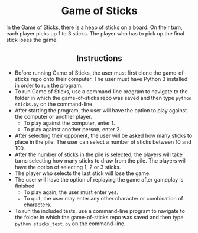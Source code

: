 # <div align="center">Game of Sticks</div>

In the Game of Sticks, there is a heap of sticks on a board. On their turn, each player picks up 1 to 3 sticks. The player who has to pick up the final stick loses the game.

## <div align="center">Instructions</div>

* Before running Game of Sticks, the user must first clone the game-of-sticks repo onto their computer. The user must have Python 3 installed in order to run the program.
* To run Game of Sticks, use a command-line program to navigate to the folder in which the game-of-sticks repo was saved and then type `python sticks.py` on the command-line.
* After starting the program, the user will have the option to play against the computer or another player.
   * To play against the computer, enter 1.
   * To play against another person, enter 2.
* After selecting their opponent, the user will be asked how many sticks to place in the pile. The user can select a number of sticks between 10 and 100.
* After the number of sticks in the pile is selected, the players will take turns selecting how many sticks to draw from the pile. The players will have the option of selecting 1, 2 or 3 sticks.
* The player who selects the last stick will lose the game.
* The user will have the option of replaying the game after gameplay is finished.
    * To play again, the user must enter yes.
    * To quit, the user may enter any other character or combination of characters.
* To run the included tests, use a command-line program to navigate to the folder in which the game-of-sticks repo was saved and then type `python sticks_test.py` on the command-line.
